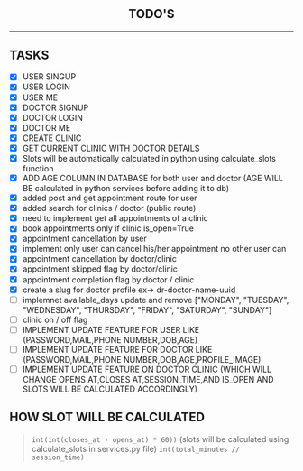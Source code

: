 #

<h2 align='center'>TODO'S</h2>
<hr>

## TASKS

- [X] USER SINGUP
- [X] USER LOGIN
- [X] USER ME
- [X] DOCTOR SIGNUP
- [X] DOCTOR LOGIN
- [X] DOCTOR ME
- [X] CREATE CLINIC
- [X] GET CURRENT CLINIC WITH DOCTOR DETAILS
- [x] Slots will be automatically calculated in python using calculate_slots function
- [x] ADD AGE COLUMN IN DATABASE for both user and doctor (AGE WILL BE calculated in python services before adding it to db)
- [x] added post and get appointment route for user
- [x] added search for clinics / doctor (public route)
- [x] need to implement get all appointments of a clinic
- [x] book appointments only if clinic is_open=True
- [x] appointment cancellation by user
- [x] implement only user can cancel his/her appointment no other user can
- [x] appointment cancellation by doctor/clinic
- [x] appointment skipped flag by doctor/clinic
- [x] appointment completion  flag by doctor / clinic
- [x] create a slug for doctor profile ex-> dr-doctor-name-uuid
- [ ] implemnet available_days update and remove ["MONDAY", "TUESDAY", "WEDNESDAY", "THURSDAY", "FRIDAY", "SATURDAY", "SUNDAY"]
- [ ] clinic on / off flag
- [ ] IMPLEMENT UPDATE FEATURE FOR USER LIKE (PASSWORD,MAIL,PHONE NUMBER,DOB,AGE)
- [ ] IMPLEMENT UPDATE FEATURE FOR DOCTOR LIKE (PASSWORD,MAIL,PHONE NUMBER,DOB,AGE,PROFILE_IMAGE)
- [ ] IMPLEMENT UPDATE FEATURE ON DOCTOR CLINIC (WHICH WILL CHANGE OPENS AT,CLOSES AT,SESSION_TIME,AND IS_OPEN AND SLOTS WILL BE CALCULATED ACCORDINGLY)

## HOW SLOT WILL BE CALCULATED

> `int(int(closes_at - opens_at) * 60))` (slots will be calculated using calculate_slots in services.py file)
> `int(total_minutes // session_time)`
